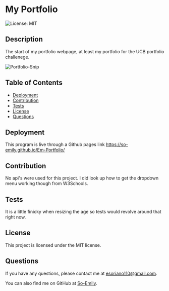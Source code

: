 # My Portfolio
![License: MIT](https://img.shields.io/badge/License-MIT-yellow.svg)

## Description
The start of my portfolio webpage, at least my portfolio for the UCB portfolio challenege.

![Portfolio-Snip](https://github.com/So-Emily/Em-Portfolio/assets/10500315/b2400293-c281-467a-997c-c168555f4aaf)

## Table of Contents
- [Deployment](#deployment)
- [Contribution](#contribution)
- [Tests](#tests)
- [License](#license)
- [Questions](#questions)

## Deployment
This program is live through a Github pages link
https://so-emily.github.io/Em-Portfolio/

## Contribution
No api's were used for this project. I did look up how to get the dropdown menu working though from W3Schools.

## Tests
It is a little finicky when resizing the age so tests would revolve around that right now.

## License
This project is licensed under the MIT license.

## Questions
If you have any questions, please contact me at [esoriano110@gmail.com](mailto:esoriano110@gmail.com). 

You can also find me on GitHub at [So-Emily](https://github.com/So-Emily).
